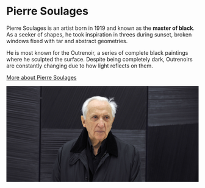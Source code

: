 # Pierre Soulages

Pierre Soulages is an artist born in 1919 and known as the **master of black**. As a seeker of shapes, he took inspiration in threes during sunset, broken windows fixed with tar and abstract geometries.

He is most known for the Outrenoir, a series of complete black paintings where he sculpted the surface. Despite being completely dark, Outrenoirs are constantly changing due to how light reflects on them. 

[More about Pierre Soulages](https://en.wikipedia.org/wiki/Pierre_Soulages)

![Pierre Soulages](media/soulages.jpg)